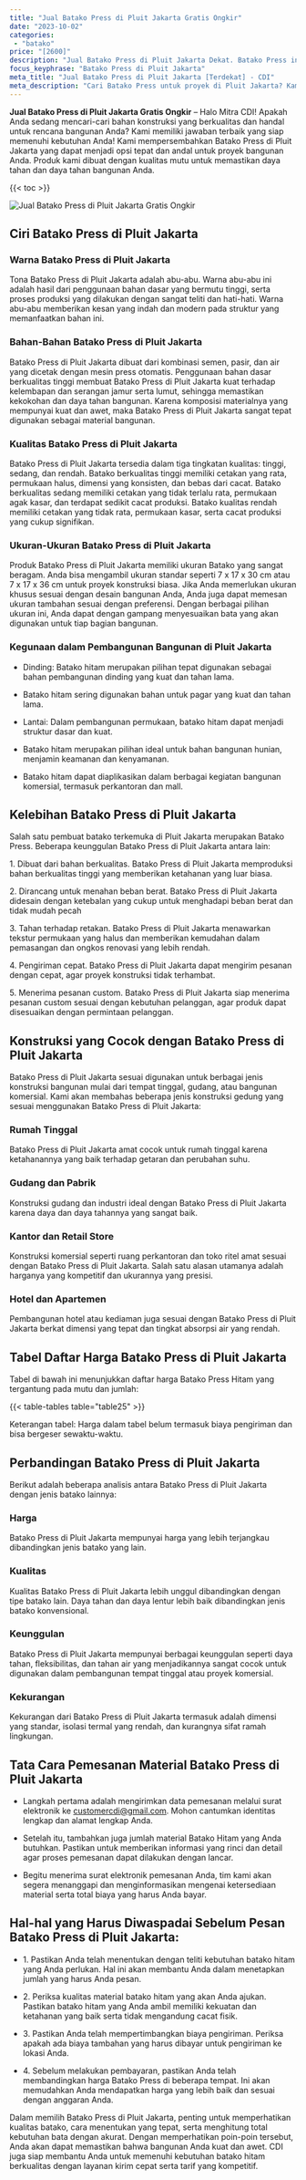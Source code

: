 ```yaml
---
title: "Jual Batako Press di Pluit Jakarta Gratis Ongkir"
date: "2023-10-02"
categories:
 - "batako"
price: "[2600]"
description: "Jual Batako Press di Pluit Jakarta Dekat. Batako Press ini sering digunakan dalam proyek pembangunan sebagai bahan bangunan dinding yang kuat dan tahan lama. Hubungi kami untuk informasi lebih lanjut."
focus_keyphrase: "Batako Press di Pluit Jakarta"
meta_title: "Jual Batako Press di Pluit Jakarta [Terdekat] - CDI"
meta_description: "Cari Batako Press untuk proyek di Pluit Jakarta? Kami menawarkan Batako Press berkualitas untuk material dinding. Raih penawaran terbaik sekarang."
---
```


**Jual Batako Press di Pluit Jakarta Gratis Ongkir** – Halo Mitra CDI! Apakah Anda sedang mencari-cari bahan konstruksi yang berkualitas dan handal untuk rencana bangunan Anda? Kami memiliki jawaban terbaik yang siap memenuhi kebutuhan Anda! Kami mempersembahkan Batako Press di Pluit Jakarta yang dapat menjadi opsi tepat dan andal untuk proyek bangunan Anda. Produk kami dibuat dengan kualitas mutu untuk memastikan daya tahan dan daya tahan bangunan Anda.

{{< toc >}}

![Jual Batako Press di Pluit Jakarta Gratis Ongkir](/images/batako/batako-press-29.jpg)

## Ciri Batako Press di Pluit Jakarta

### Warna Batako Press di Pluit Jakarta

Tona Batako Press di Pluit Jakarta adalah abu-abu. Warna abu-abu ini adalah hasil dari penggunaan bahan dasar yang bermutu tinggi, serta proses produksi yang dilakukan dengan sangat teliti dan hati-hati. Warna abu-abu memberikan kesan yang indah dan modern pada struktur yang memanfaatkan bahan ini.

### Bahan-Bahan Batako Press di Pluit Jakarta

Batako Press di Pluit Jakarta dibuat dari kombinasi semen, pasir, dan air yang dicetak dengan mesin press otomatis. Penggunaan bahan dasar berkualitas tinggi membuat Batako Press di Pluit Jakarta kuat terhadap kelembapan dan serangan jamur serta lumut, sehingga memastikan kekokohan dan daya tahan bangunan. Karena komposisi materialnya yang mempunyai kuat dan awet, maka Batako Press di Pluit Jakarta sangat tepat digunakan sebagai material bangunan.

### Kualitas Batako Press di Pluit Jakarta

Batako Press di Pluit Jakarta tersedia dalam tiga tingkatan kualitas: tinggi, sedang, dan rendah. Batako berkualitas tinggi memiliki cetakan yang rata, permukaan halus, dimensi yang konsisten, dan bebas dari cacat. Batako berkualitas sedang memiliki cetakan yang tidak terlalu rata, permukaan agak kasar, dan terdapat sedikit cacat produksi. Batako kualitas rendah memiliki cetakan yang tidak rata, permukaan kasar, serta cacat produksi yang cukup signifikan.

### Ukuran-Ukuran Batako Press di Pluit Jakarta

Produk Batako Press di Pluit Jakarta memiliki ukuran Batako yang sangat beragam. Anda bisa mengambil ukuran standar seperti 7 x 17 x 30 cm atau 7 x 17 x 36 cm untuk proyek konstruksi biasa. Jika Anda memerlukan ukuran khusus sesuai dengan desain bangunan Anda, Anda juga dapat memesan ukuran tambahan sesuai dengan preferensi. Dengan berbagai pilihan ukuran ini, Anda dapat dengan gampang menyesuaikan bata yang akan digunakan untuk tiap bagian bangunan.

### Kegunaan dalam Pembangunan Bangunan di Pluit Jakarta

*   Dinding: Batako hitam merupakan pilihan tepat digunakan sebagai bahan pembangunan dinding yang kuat dan tahan lama.

*   Batako hitam sering digunakan bahan untuk pagar yang kuat dan tahan lama.

*   Lantai: Dalam pembangunan permukaan, batako hitam dapat menjadi struktur dasar dan kuat.

*   Batako hitam merupakan pilihan ideal untuk bahan bangunan hunian, menjamin keamanan dan kenyamanan.

*   Batako hitam dapat diaplikasikan dalam berbagai kegiatan bangunan komersial, termasuk perkantoran dan mall.

## Kelebihan Batako Press di Pluit Jakarta

Salah satu pembuat batako terkemuka di Pluit Jakarta merupakan Batako Press. Beberapa keunggulan Batako Press di Pluit Jakarta antara lain:

1\.  Dibuat dari bahan berkualitas. Batako Press di Pluit Jakarta memproduksi bahan berkualitas tinggi yang memberikan ketahanan yang luar biasa.

2\.  Dirancang untuk menahan beban berat. Batako Press di Pluit Jakarta didesain dengan ketebalan yang cukup untuk menghadapi beban berat dan tidak mudah pecah

3\.  Tahan terhadap retakan. Batako Press di Pluit Jakarta menawarkan tekstur permukaan yang halus dan memberikan kemudahan dalam pemasangan dan ongkos renovasi yang lebih rendah.

4\.  Pengiriman cepat. Batako Press di Pluit Jakarta dapat mengirim pesanan dengan cepat, agar proyek konstruksi tidak terhambat.

5\.  Menerima pesanan custom. Batako Press di Pluit Jakarta siap menerima pesanan custom sesuai dengan kebutuhan pelanggan, agar produk dapat disesuaikan dengan permintaan pelanggan.

## Konstruksi yang Cocok dengan Batako Press di Pluit Jakarta

Batako Press di Pluit Jakarta sesuai digunakan untuk berbagai jenis konstruksi bangunan mulai dari tempat tinggal, gudang, atau bangunan komersial. Kami akan membahas beberapa jenis konstruksi gedung yang sesuai menggunakan Batako Press di Pluit Jakarta:

### Rumah Tinggal

Batako Press di Pluit Jakarta amat cocok untuk rumah tinggal karena ketahanannya yang baik terhadap getaran dan perubahan suhu.

### Gudang dan Pabrik

Konstruksi gudang dan industri ideal dengan Batako Press di Pluit Jakarta karena daya dan daya tahannya yang sangat baik.

### Kantor dan Retail Store

Konstruksi komersial seperti ruang perkantoran dan toko ritel amat sesuai dengan Batako Press di Pluit Jakarta. Salah satu alasan utamanya adalah harganya yang kompetitif dan ukurannya yang presisi.

### Hotel dan Apartemen

Pembangunan hotel atau kediaman juga sesuai dengan Batako Press di Pluit Jakarta berkat dimensi yang tepat dan tingkat absorpsi air yang rendah.

## Tabel Daftar Harga Batako Press di Pluit Jakarta

Tabel di bawah ini menunjukkan daftar harga Batako Press Hitam yang tergantung pada mutu dan jumlah:

{{< table-tables table="table25" >}}

Keterangan tabel: Harga dalam tabel belum termasuk biaya pengiriman dan bisa bergeser sewaktu-waktu.

## Perbandingan Batako Press di Pluit Jakarta

Berikut adalah beberapa analisis antara Batako Press di Pluit Jakarta dengan jenis batako lainnya:

### Harga

Batako Press di Pluit Jakarta mempunyai harga yang lebih terjangkau dibandingkan jenis batako yang lain.

### Kualitas

Kualitas Batako Press di Pluit Jakarta lebih unggul dibandingkan dengan tipe batako lain. Daya tahan dan daya lentur lebih baik dibandingkan jenis batako konvensional.

### Keunggulan

Batako Press di Pluit Jakarta mempunyai berbagai keunggulan seperti daya tahan, fleksibilitas, dan tahan air yang menjadikannya sangat cocok untuk digunakan dalam pembangunan tempat tinggal atau proyek komersial.

### Kekurangan

Kekurangan dari Batako Press di Pluit Jakarta termasuk adalah dimensi yang standar, isolasi termal yang rendah, dan kurangnya sifat ramah lingkungan.

## Tata Cara Pemesanan Material Batako Press di Pluit Jakarta

*   Langkah pertama adalah mengirimkan data pemesanan melalui surat elektronik ke customercdi@gmail.com. Mohon cantumkan identitas lengkap dan alamat lengkap Anda.

*   Setelah itu, tambahkan juga jumlah material Batako Hitam yang Anda butuhkan. Pastikan untuk memberikan informasi yang rinci dan detail agar proses pemesanan dapat dilakukan dengan lancar.

*   Begitu menerima surat elektronik pemesanan Anda, tim kami akan segera menanggapi dan menginformasikan mengenai ketersediaan material serta total biaya yang harus Anda bayar.

## Hal-hal yang Harus Diwaspadai Sebelum Pesan Batako Press di Pluit Jakarta:

*   1\. Pastikan Anda telah menentukan dengan teliti kebutuhan batako hitam yang Anda perlukan. Hal ini akan membantu Anda dalam menetapkan jumlah yang harus Anda pesan.

*   2\. Periksa kualitas material batako hitam yang akan Anda ajukan. Pastikan batako hitam yang Anda ambil memiliki kekuatan dan ketahanan yang baik serta tidak mengandung cacat fisik.

*   3\. Pastikan Anda telah mempertimbangkan biaya pengiriman. Periksa apakah ada biaya tambahan yang harus dibayar untuk pengiriman ke lokasi Anda.

*   4\. Sebelum melakukan pembayaran, pastikan Anda telah membandingkan harga Batako Press di beberapa tempat. Ini akan memudahkan Anda mendapatkan harga yang lebih baik dan sesuai dengan anggaran Anda.

Dalam memilih Batako Press di Pluit Jakarta, penting untuk memperhatikan kualitas batako, cara menentukan yang tepat, serta menghitung total kebutuhan bata dengan akurat. Dengan memperhatikan poin-poin tersebut, Anda akan dapat memastikan bahwa bangunan Anda kuat dan awet. CDI juga siap membantu Anda untuk memenuhi kebutuhan batako hitam berkualitas dengan layanan kirim cepat serta tarif yang kompetitif.